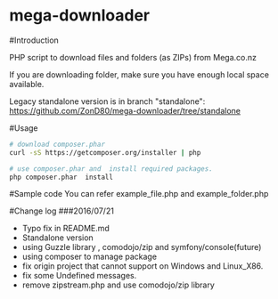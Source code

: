 mega-downloader
===============

#Introduction

PHP script to download files and folders (as ZIPs) from Mega.co.nz

If you are downloading folder, make sure you have enough local space available.

Legacy standalone version is in branch "standalone": https://github.com/ZonD80/mega-downloader/tree/standalone

#Usage
```bash
# download composer.phar
curl -sS https://getcomposer.org/installer | php

# use composer.phar and  install required packages.
php composer.phar  install

```

#Sample code
You can refer example_file.php and example_folder.php

#Change log
###2016/07/21
+ Typo fix in README.md
+ Standalone version
+ using Guzzle library , comodojo/zip and symfony/console(future)
+ using composer to manage package
+ fix origin project that cannot support on Windows and Linux_X86.
+ fix some Undefined messages.
+ remove zipstream.php and use comodojo/zip library
